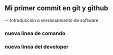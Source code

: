 ## Mi primer commit en git y github
-- Introducción a versionamiento de software
### nueva linea de comando
### nueva linea del developer 